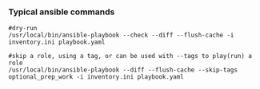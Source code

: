 ### Typical ansible commands
```
#dry-run
/usr/local/bin/ansible-playbook --check --diff --flush-cache -i inventory.ini playbook.yaml

#skip a role, using a tag, or can be used with --tags to play(run) a role
/usr/local/bin/ansible-playbook --diff --flush-cache --skip-tags optional_prep_work -i inventory.ini playbook.yaml
```

<!---
# vim: ai et ts=4 sw=4 sts=4 nu
-->
